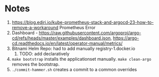 # Notes
1. https://blog.ediri.io/kube-prometheus-stack-and-argocd-23-how-to-remove-a-workaround
Prometheus Error
2. Dashboard - https://raw.githubusercontent.com/argoproj/argo-cd/refs/heads/master/examples/dashboard.json, https://argo-cd.readthedocs.io/en/latest/operator-manual/metrics/
3. Bitnami Helm Repo: had to add manually registry-1.docker.io
   1. TODO: add declaratively
4. `make bootstrap` installs the applicationset manually. `make clean-argo` removes the bootstrap.
5. `./commit-hammer.sh` creates a commit to a common overrides